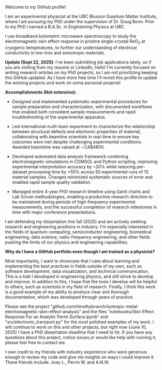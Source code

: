 Welcome to my GitHub profile!

I am an experimental physicist at the UBC Blusson Quantum Matter Institute, where I am pursuing my PhD under the supervision of Dr. Doug Bonn. Prior to my PhD I earned a B.A.Sc. in Engineering Physics at UBC.

I use broadband bolometric microwave spectroscopy to study the electromagnetic skin effect response in pristine single-crystal ReO<sub>3</sub> at cryogenic temperatures, to further our understanding of electrical conductivity in low-loss and anisotropic materials.

**Update (Sept 22, 2025)**: I've been submitting job applications lately, so if you are visiting from my resume or LinkedIn, hello! I'm currently focused on writing research articles on my PhD projects, so I am not prioritizing keeping this GitHub updated. As I have more free time I'll revisit this profile to update the existing projects and work on some personal projects!

**Accomplishments (Not extensive):**

- Designed and implemented systematic experimental procedures for sample preparation and characterization, with documented workflows that enabled both consistent sample measurements and rapid troubleshooting of the experimental apparatus.

- Led international multi-team experiment to characterize the relationship between structural defects and electronic properties of material, collaborating with beamline scientists in real-time to ensure key outcomes were met despite challenging experimental conditions. Awarded beamtime was valued at ∼CA$4800.

- Developed automated data analysis framework combining electromagnetic simulations in COMSOL and Python scripting, improving experimental interpretation accuracy by ~20% while reducing per-dataset processing time by >50% across 50 experimental runs of 13 material samples. Changes minimized systematic sources of error and enabled rapid sample quality validation.

- Managed entire 4-year PhD research timeline using Gantt charts and Lab Scrum methodologies, enabling a productive research direction to be maintained during periods of high-frequency experimental measurements, and the successful completion of research milestones in time with major conference presentations.

I am defending my dissertation this fall (2025) and am actively seeking research and engineering positions in industry. I'm especially interested in the fields of quantum computing, semiconductor engineering, biomedical engineering, data science, radio-frequency engineering, and other fields pushing the limits of our physics and engineering capabilities.

**Why do I have a GitHub portfolio even though I am trained as a physicist?**

Most importantly, I want to showcase that I care about learning and implementing the best practices in fields outside of my own, such as software development, data visualization, and technical communication. This is a trait I developed in engineering physics, and still strive to develop and improve. In addition to this, I hope that the tools I develop will be helpful to others, such as scientists in my field of research. Finally, I think this work is a good example of my ability to produce clear and thorough documentation, which was developed through years of practice.

Please see the project "github.com/timothybranch/isotropic-metal-electromagnetic-skin-effect-analysis" and the files "notebooks/Skin Effect Response For an Analytic Fermi Surface.ipynb" and "src/electronic_transport.py" for the most polished examples of my work. I will continue to work on this and other projects, but right now (June 10, 2025) I have a PhD dissertation deadline that I need to hit. If you have any questions about this project, notice issues,or would like help with running it, please feel free to contact me.

I owe credit to my friends with industry experience who were generous enough to review my code and give me insights on ways I could improve it. These friends include: Joey L., Perrin W. and A.N.W.
